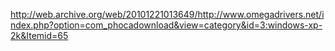
http://web.archive.org/web/20101221013649/http://www.omegadrivers.net/index.php?option=com_phocadownload&view=category&id=3:windows-xp-2k&Itemid=65
